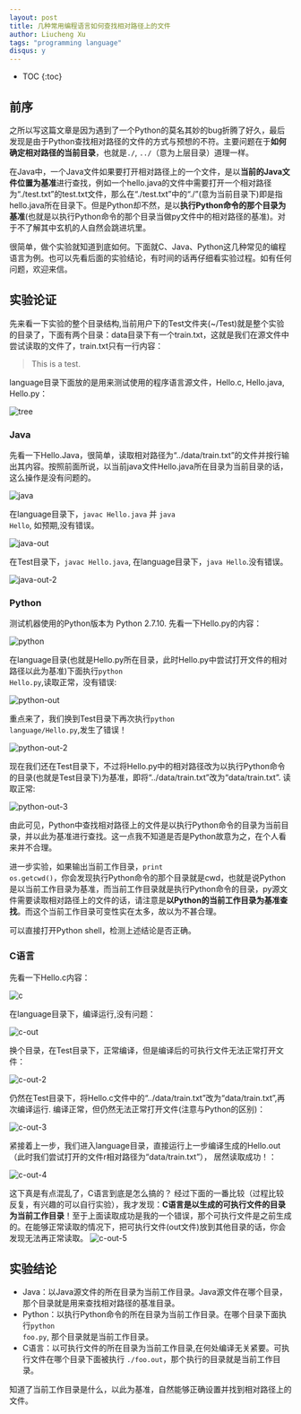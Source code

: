 ```yaml
---
layout: post
title: 几种常用编程语言如何查找相对路径上的文件
author: Liucheng Xu
tags: "programming language"
disqus: y
---
```


* TOC
{:toc}

## 前序
之所以写这篇文章是因为遇到了一个Python的莫名其妙的bug折腾了好久，最后发现是由于Python查找相对路径的文件的方式与预想的不符。主要问题在于**如何确定相对路径的当前目录**，也就是<code>./</code>, <code>../</code>（意为上层目录）道理一样。

在Java中，一个Java文件如果要打开相对路径上的一个文件，是以**当前的Java文件位置为基准**进行查找，例如一个hello.java的文件中需要打开一个相对路径为“./test.txt”的test.txt文件，那么在“./test.txt”中的“./”(意为当前目录下)即是指hello.java所在目录下。但是Python却不然，是以**执行Python命令的那个目录为基准**(也就是以执行Python命令的那个目录当做py文件中的相对路径的基准)。对于不了解其中玄机的人自然会跳进坑里。

很简单，做个实验就知道到底如何。下面就C、Java、Python这几种常见的编程语言为例。也可以先看后面的实验结论，有时间的话再仔细看实验过程。如有任何问题，欢迎来信。

## 实验论证
先来看一下实验的整个目录结构,当前用户下的Test文件夹(~/Test)就是整个实验的目录了，下面有两个目录：data目录下有一个train.txt，这就是我们在源文件中尝试读取的文件了，train.txt只有一行内容：

>This is a test.

language目录下面放的是用来测试使用的程序语言源文件，Hello.c, Hello.java, Hello.py：

![tree](/images/blog/2016/03-13/tree.png)

### Java
先看一下Hello.Java，很简单，读取相对路径为“../data/train.txt”的文件并按行输出其内容。按照前面所说，以当前java文件Hello.java所在目录为当前目录的话，这么操作是没有问题的。

![java](/images/blog/2016/03-13/java.png)

在language目录下，<code>javac Hello.java</code> 并 <code>java Hello</code>, 如预期,没有错误。

![java-out](/images/blog/2016/03-13/java-out.png)

在Test目录下，<code>javac Hello.java</code>, 在language目录下，<code>java Hello</code>.没有错误。

![java-out-2](/images/blog/2016/03-13/java-out-3.png)

### Python
测试机器使用的Python版本为 Python 2.7.10.
先看一下Hello.py的内容：

![python](/images/blog/2016/03-13/python.png)

在language目录(也就是Hello.py所在目录，此时Hello.py中尝试打开文件的相对路径以此为基准)下面执行<code>python Hello.py</code>,读取正常，没有错误:

![python-out](/images/blog/2016/03-13/python-out.png)

重点来了，我们换到Test目录下再次执行<code>python language/Hello.py</code>,发生了错误！

![python-out-2](/images/blog/2016/03-13/python-out-2.png)

现在我们还在Test目录下，不过将Hello.py中的相对路径改为以执行Python命令的目录(也就是Test目录下)为基准，即将“../data/train.txt”改为“data/train.txt”. 读取正常:

![python-out-3](/images/blog/2016/03-13/python-out-3.png)

由此可见，Python中查找相对路径上的文件是以执行Python命令的目录为当前目录，并以此为基准进行查找。这一点我不知道是否是Python故意为之，在个人看来并不合理。

进一步实验，如果输出当前工作目录，<code>print os.getcwd()</code>，你会发现执行Python命令的那个目录就是cwd，也就是说Python是以当前工作目录为基准，而当前工作目录就是执行Python命令的目录，py源文件需要读取相对路径上的文件的话，请注意是**以Python的当前工作目录为基准查找**。而这个当前工作目录可变性实在太多，故以为不甚合理。

可以直接打开Python shell，检测上述结论是否正确。

### C语言
先看一下Hello.c内容：

![c](/images/blog/2016/03-13/c.png)

在language目录下，编译运行,没有问题：

![c-out](/images/blog/2016/03-13/c-out.png)

换个目录，在Test目录下，正常编译，但是编译后的可执行文件无法正常打开文件：

![c-out-2](/images/blog/2016/03-13/c-out-2.png)

仍然在Test目录下，将Hello.c文件中的“../data/train.txt”改为“data/train.txt”,再次编译运行. 编译正常，但仍然无法正常打开文件(注意与Python的区别)：

![c-out-3](/images/blog/2016/03-13/c-out-3.png)

紧接着上一步，我们进入language目录，直接运行上一步编译生成的Hello.out（此时我们尝试打开的文件r相对路径为“data/train.txt”）， 居然读取成功！：

![c-out-4](/images/blog/2016/03-13/c-out-4.png)

这下真是有点混乱了，C语言到底是怎么搞的？
经过下面的一番比较（过程比较反复，有兴趣的可以自行实验），我才发现：**C语言是以生成的可执行文件的目录为当前工作目录**！至于上面读取成功是我的一个错误，那个可执行文件是之前生成的。在能够正常读取的情况下，把可执行文件(out文件)放到其他目录的话，你会发现无法再正常读取。
![c-out-5](/images/blog/2016/03-13/c-out-5.png)

## 实验结论
- Java：以Java源文件的所在目录为当前工作目录。Java源文件在哪个目录，那个目录就是用来查找相对路径的基准目录。
- Python：以执行Python命令的所在目录为当前工作目录。在哪个目录下面执行<code>python foo.py</code>, 那个目录就是当前工作目录。
- C语言：以可执行文件的所在目录为当前工作目录,在何处编译无关紧要。可执行文件在哪个目录下面被执行 <code>./foo.out</code>，那个执行的目录就是当前工作目录。

 知道了当前工作目录是什么，以此为基准，自然能够正确设置并找到相对路径上的文件。

